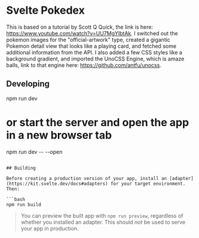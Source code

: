 # Svelte Pokedex
This is based on a tutorial by Scott Q Quick, the link is here: https://www.youtube.com/watch?v=UU7MgYIbtAk. I switched out the pokemon images for the "official-artwork" type, created a gigantic Pokemon detail view that looks like a playing card, and fetched some additional information from the API. I also added a few CSS styles like a background gradient, and imported the UnoCSS Engine, which is amaze balls, link to that engine here: https://github.com/antfu/unocss.


## Developing

npm run dev

# or start the server and open the app in a new browser tab
npm run dev -- --open
```

## Building

Before creating a production version of your app, install an [adapter](https://kit.svelte.dev/docs#adapters) for your target environment. Then:

```bash
npm run build
```

> You can preview the built app with `npm run preview`, regardless of whether you installed an adapter. This should _not_ be used to serve your app in production.
